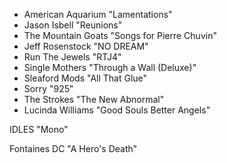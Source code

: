 * American Aquarium "Lamentations"
* Jason Isbell "Reunions"
* The Mountain Goats "Songs for Pierre Chuvin"
* Jeff Rosenstock "NO DREAM"
* Run The Jewels "RTJ4"
* Single Mothers "Through a Wall (Deluxe)"
* Sleaford Mods "All That Glue" 
* Sorry "925"
* The Strokes "The New Abnormal"
* Lucinda Williams "Good Souls Better Angels"


IDLES "Mono"

Fontaines DC "A Hero's Death"


